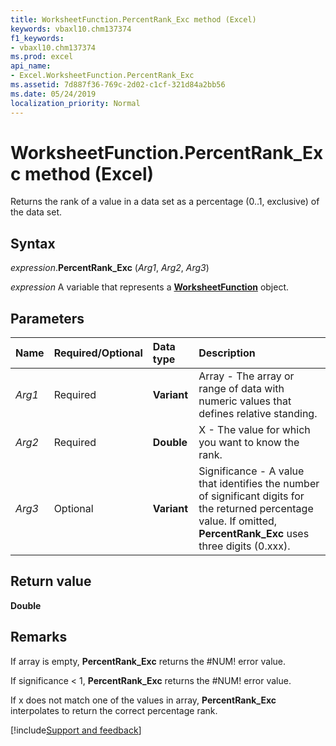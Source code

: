 ```yaml
---
title: WorksheetFunction.PercentRank_Exc method (Excel)
keywords: vbaxl10.chm137374
f1_keywords:
- vbaxl10.chm137374
ms.prod: excel
api_name:
- Excel.WorksheetFunction.PercentRank_Exc
ms.assetid: 7d887f36-769c-2d02-c1cf-321d84a2bb56
ms.date: 05/24/2019
localization_priority: Normal
---
```



# WorksheetFunction.PercentRank_Exc method (Excel)

Returns the rank of a value in a data set as a percentage (0..1, exclusive) of the data set.


## Syntax

_expression_.**PercentRank_Exc** (_Arg1_, _Arg2_, _Arg3_)

_expression_ A variable that represents a **[WorksheetFunction](Excel.WorksheetFunction.md)** object.


## Parameters

|Name|Required/Optional|Data type|Description|
|:-----|:-----|:-----|:-----|
| _Arg1_|Required| **Variant**|Array - The array or range of data with numeric values that defines relative standing.|
| _Arg2_|Required| **Double**|X - The value for which you want to know the rank.|
| _Arg3_|Optional| **Variant**|Significance - A value that identifies the number of significant digits for the returned percentage value. If omitted, **PercentRank_Exc** uses three digits (0.xxx).|

## Return value

**Double**


## Remarks

If array is empty, **PercentRank_Exc** returns the #NUM! error value.
    
If significance < 1, **PercentRank_Exc** returns the #NUM! error value.
    
If x does not match one of the values in array, **PercentRank_Exc** interpolates to return the correct percentage rank.
    



[!include[Support and feedback](~/includes/feedback-boilerplate.md)]